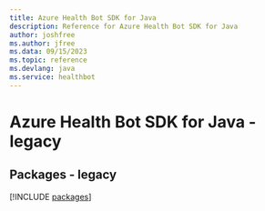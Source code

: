 ```yaml
---
title: Azure Health Bot SDK for Java
description: Reference for Azure Health Bot SDK for Java
author: joshfree
ms.author: jfree
ms.data: 09/15/2023
ms.topic: reference
ms.devlang: java
ms.service: healthbot
---
```

# Azure Health Bot SDK for Java - legacy
## Packages - legacy
[!INCLUDE [packages](health-bot-index.md)]